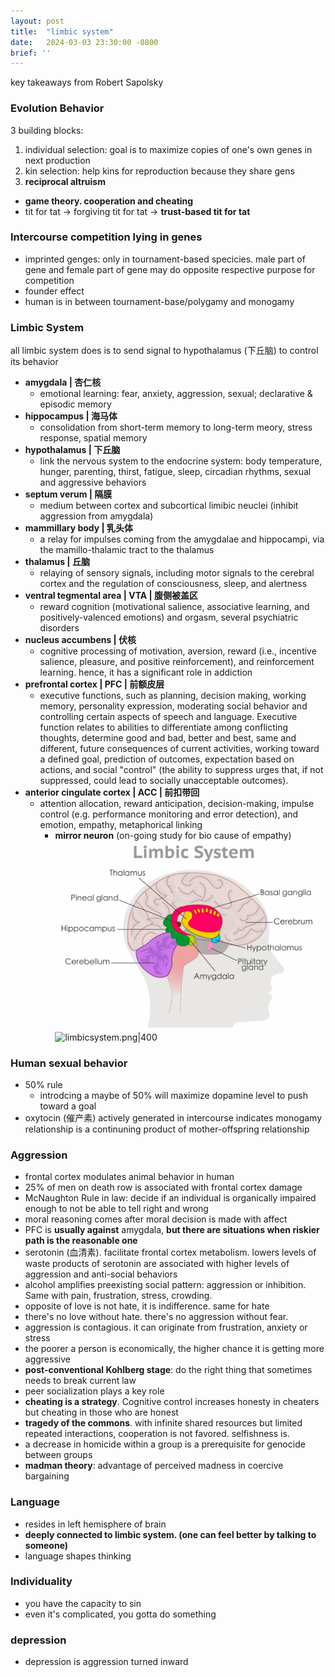 ```yaml
---
layout: post
title:  "limbic system"
date:   2024-03-03 23:30:00 -0800
brief: ''
---
```


key takeaways from Robert Sapolsky

### Evolution Behavior
3 building blocks:
1. individual selection: goal is to maximize copies of one's own genes in next production
2. kin selection: help kins for reproduction because they share gens
3. **reciprocal altruism**
  - **game theory. cooperation and cheating**
  - tit for tat -> forgiving tit for tat -> **trust-based tit for tat**


### Intercourse competition lying in genes
- imprinted genges: only in tournament-based specicies. male part of gene and female part of gene may do opposite respective purpose for competition
- founder effect
- human is in between tournament-base/polygamy and monogamy


### Limbic System
all limbic system does is to send signal to hypothalamus (下丘脑) to control its behavior
- **amygdala | 杏仁核**
  - emotional learning: fear, anxiety, aggression, sexual; declarative & episodic memory
- **hippocampus | 海马体**
  - consolidation from short-term memory to long-term meory, stress response, spatial memory
- **hypothalamus | 下丘脑** 
  - link the nervous system to the endocrine system: body temperature, hunger, parenting, thirst, fatigue, sleep, circadian rhythms, sexual and aggressive behaviors
- **septum verum | 隔膜**
  - medium between cortex and subcortical limibic neuclei (inhibit aggression from amygdala)
- **mammillary body | 乳头体**
  - a relay for impulses coming from the amygdalae and hippocampi, via the mamillo-thalamic tract to the thalamus
- **thalamus | 丘脑**
  - relaying of sensory signals, including motor signals to the cerebral cortex and the regulation of consciousness, sleep, and alertness
- **ventral tegmental area | VTA | 腹侧被盖区**
  - reward cognition (motivational salience, associative learning, and positively-valenced emotions) and orgasm, several psychiatric disorders
- **nucleus accumbens | 伏核**
  - cognitive processing of motivation, aversion, reward (i.e., incentive salience, pleasure, and positive reinforcement), and reinforcement learning. hence, it has a significant role in addiction
- **prefrontal cortex | PFC | 前额皮层** 
  - executive functions, such as planning, decision making, working memory, personality expression, moderating social behavior and controlling certain aspects of speech and language. Executive function relates to abilities to differentiate among conflicting thoughts, determine good and bad, better and best, same and different, future consequences of current activities, working toward a defined goal, prediction of outcomes, expectation based on actions, and social "control" (the ability to suppress urges that, if not suppressed, could lead to socially unacceptable outcomes).
- **anterior cingulate cortex | ACC | 前扣带回**
  - attention allocation, reward anticipation, decision-making, impulse control (e.g. performance monitoring and error detection), and emotion, empathy, metaphorical linking
    - **mirror neuron** (on-going study for bio cause of empathy)
![limbicsystem.png|400](/assets/images/limbic-system.png)
![limbicsystem.png|400](/assets/images/limbic%20system.png)


### Human sexual behavior
- 50% rule
  - introdcing a maybe of 50% will maximize dopamine level to push toward a goal
- oxytocin (催产素) actively generated in intercourse indicates monogamy relationship is a continuning product of mother-offspring relationship


### Aggression
- frontal cortex modulates animal behavior in human
- 25% of men on death row is associated with frontal cortex damage
- McNaughton Rule in law: decide if an individual is organically impaired enough to not be able to tell right and wrong 
- moral reasoning comes after moral decision is made with affect
- PFC is **usually against** amygdala, **but there are situations when riskier path is the reasonable one**
- serotonin (血清素). facilitate frontal cortex metabolism. lowers levels of waste products of serotonin are associated with higher levels of aggression and anti-social behaviors
- alcohol amplifies preexisting social pattern: aggression or inhibition. Same with pain, frustration, stress, crowding.
- opposite of love is not hate, it is indifference. same for hate
- there's no love without hate. there's no aggression without fear.
- aggression is contagious. it can originate from frustration, anxiety or stress
- the poorer a person is economically, the higher chance it is getting more aggressive
- **post-conventional Kohlberg stage**: do the right thing that sometimes needs to break current law
- peer socialization plays a key role
- **cheating is a strategy**. Cognitive control increases honesty in cheaters but cheating in those who are honest
- **tragedy of the commons**. with infinite shared resources but limited repeated interactions, cooperation is not favored. selfishness is.
- a decrease in homicide within a group is a prerequisite for genocide between groups
- **madman theory**: advantage of perceived madness in coercive bargaining


### Language
- resides in left hemisphere of brain
- **deeply connected to limbic system. (one can feel better by talking to someone)**
- language shapes thinking


### Individuality
- you have the capacity to sin
- even it's complicated, you gotta do something


### depression
- depression is aggression turned inward